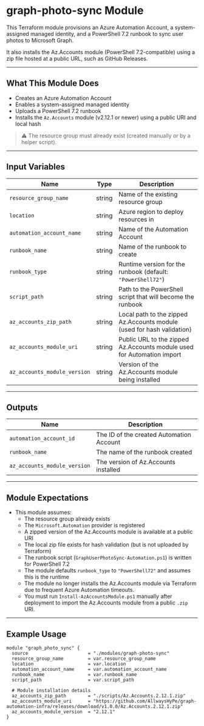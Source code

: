 # graph-photo-sync Module

This Terraform module provisions an Azure Automation Account, a system-assigned managed identity, and a PowerShell 7.2 runbook to sync user photos to Microsoft Graph.

It also installs the Az.Accounts module (PowerShell 7.2-compatible) using a zip file hosted at a public URL, such as GitHub Releases.

---

## What This Module Does

- Creates an Azure Automation Account
- Enables a system-assigned managed identity
- Uploads a PowerShell 7.2 runbook
- Installs the `Az.Accounts` module (v2.12.1 or newer) using a public URI and local hash

> ⚠️ The resource group must already exist (created manually or by a helper script).

---

## Input Variables

| Name                     | Type   | Description                                                             |
|--------------------------|--------|-------------------------------------------------------------------------|
| `resource_group_name`    | string | Name of the existing resource group                                     |
| `location`               | string | Azure region to deploy resources in                                     |
| `automation_account_name`| string | Name of the Automation Account                                          |
| `runbook_name`           | string | Name of the runbook to create                                           |
| `runbook_type` | string | Runtime version for the runbook (default: `"PowerShell72"`) |
| `script_path`            | string | Path to the PowerShell script that will become the runbook              |
| `az_accounts_zip_path`   | string | Local path to the zipped Az.Accounts module (used for hash validation)  |
| `az_accounts_module_uri` | string | Public URL to the zipped Az.Accounts module used for Automation import  |
| `az_accounts_module_version` | string | Version of the Az.Accounts module being installed                    |

---

## Outputs

| Name                    | Description                              |
|-------------------------|------------------------------------------|
| `automation_account_id` | The ID of the created Automation Account |
| `runbook_name`          | The name of the runbook created          |
| `az_accounts_module_version` | The version of Az.Accounts installed         |

---

## Module Expectations

- This module assumes:
  - The resource group already exists
  - The `Microsoft.Automation` provider is registered
  - A zipped version of the Az.Accounts module is available at a public URI
  - The local zip file exists for hash validation (but is not uploaded by Terraform)
  - The runbook script (`GraphUserPhotoSync-Automation.ps1`) is written for PowerShell 7.2
  - The module defaults `runbook_type` to `"PowerShell72"` and assumes this is the runtime
  - The module no longer installs the Az.Accounts module via Terraform due to frequent Azure Automation timeouts.
  - You must run `Install-AzAccountsModule.ps1` manually after deployment to import the Az.Accounts module from a public `.zip` URI.


---

## Example Usage

```hcl
module "graph_photo_sync" {
  source                      = "./modules/graph-photo-sync"
  resource_group_name         = var.resource_group_name
  location                    = var.location
  automation_account_name     = var.automation_account_name
  runbook_name                = var.runbook_name
  script_path                 = var.script_path

  # Module installation details
  az_accounts_zip_path        = "./scripts/Az.Accounts.2.12.1.zip"
  az_accounts_module_uri      = "https://github.com/AllwaysHyPe/graph-automation-infra/releases/download/v1.0.0/Az.Accounts.2.12.1.zip"
  az_accounts_module_version  = "2.12.1"
}
